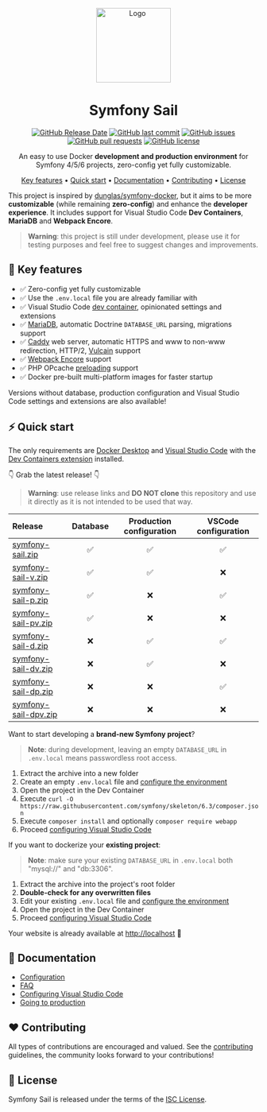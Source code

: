 <p align="center">
  <a href="https://hub.docker.com/u/symfonysail"><img src="https://user-images.githubusercontent.com/1532616/240989308-35c48a35-75f2-4971-bf58-2dbe106c178a.png" alt="Logo" width="150"></a>
</p>

<h1 align="center">
  Symfony Sail
</h1>
<p align="center">
  <a href="https://github.com/gremo/symfony-sail/releases"><img alt="GitHub Release Date" src="https://img.shields.io/github/release-date/gremo/symfony-sail?&style=flat-square"></a>
  <a href="https://github.com/gremo/symfony-sail/commits"><img alt="GitHub last commit" src="https://img.shields.io/github/last-commit/gremo/symfony-sail?&style=flat-square"></a>
  <a href="https://github.com/gremo/symfony-sail/issues"><img alt="GitHub issues" src="https://img.shields.io/github/issues/gremo/symfony-sail?&style=flat-square"></a>
  <a href="https://github.com/gremo/symfony-sail/pulls"><img alt="GitHub pull requests" src="https://img.shields.io/github/issues-pr/gremo/symfony-sail?&style=flat-square"></a>
  <a href="https://github.com/gremo/symfony-sail/blob/main/LICENSE"><img alt="GitHub license" src="https://img.shields.io/github/license/gremo/symfony-sail?&style=flat-square"></a>
</p>

<p align="center">
  An easy to use Docker <b>development and production environment</b> for Symfony 4/5/6 projects, zero-config yet fully customizable.
</p>

<p align="center">
  <a href="#-key-features">Key features</a> •
  <a href="#-quick-start">Quick start</a> •
  <a href="#-documentation">Documentation</a> •
  <a href="#%EF%B8%8F-contributing">Contributing</a> •
  <a href="#-license">License</a>
</p>

This project is inspired by [dunglas/symfony-docker](https://github.com/dunglas/symfony-docker), but it aims to be more **customizable** (while remaining **zero-config**) and enhance the **developer experience**. It includes support for Visual Studio Code **Dev Containers**, **MariaDB** and **Webpack Encore**.

> **Warning**: this project is still under development, please use it for testing purposes and feel free to suggest changes and improvements.

## 💫 Key features

- ✅ Zero-config yet fully customizable
- ✅ Use the `.env.local` file you are already familiar with
- ✅ Visual Studio Code [dev container](https://code.visualstudio.com/docs/devcontainers/containers), opinionated settings and extensions
- ✅ [MariaDB](https://mariadb.com/products/community-server), automatic Doctrine `DATABASE_URL` parsing, migrations support
- ✅ [Caddy](https://caddyserver.com) web server, automatic HTTPS and www to non-www redirection, HTTP/2, [Vulcain](https://vulcain.rocks) support
- ✅ [Webpack Encore](https://github.com/symfony/webpack-encore) support
- ✅ PHP OPcache [preloading](https://www.php.net/manual/en/opcache.preloading.php) support
- ✅ Docker pre-built multi-platform images for faster startup

Versions without database, production configuration and Visual Studio Code settings and extensions are also available!

## ⚡ Quick start

The only requirements are [Docker Desktop](https://www.docker.com/products/docker-desktop) and [Visual Studio Code](https://code.visualstudio.com) with the [Dev Containers extension](https://marketplace.visualstudio.com/items?itemName=ms-vscode-remote.remote-containers) installed.

👇 Grab the latest release! 👇

> **Warning**: use release links and **DO NOT clone** this repository and use it directly as it is not intended to be used that way.

| Release                                                                                                     | Database | Production configuration | VSCode configuration |
| :---------------------------------------------------------------------------------------------------------- | :------: | :----------------------: | :------------------: |
| [symfony-sail.zip](https://github.com/gremo/symfony-sail/releases/latest/download/symfony-sail.zip)         | ✅       | ✅                      | ✅                   |
| [symfony-sail-v.zip](https://github.com/gremo/symfony-sail/releases/latest/download/symfony-sail-v.zip)     | ✅       | ✅                      | ❌                   |
| [symfony-sail-p.zip](https://github.com/gremo/symfony-sail/releases/latest/download/symfony-sail-p.zip)     | ✅       | ❌                      | ✅                   |
| [symfony-sail-pv.zip](https://github.com/gremo/symfony-sail/releases/latest/download/symfony-sail-pv.zip)   | ✅       | ❌                      | ❌                   |
| [symfony-sail-d.zip](https://github.com/gremo/symfony-sail/releases/latest/download/symfony-sail-d.zip)     | ❌       | ✅                      | ✅                   |
| [symfony-sail-dv.zip](https://github.com/gremo/symfony-sail/releases/latest/download/symfony-sail-dv.zip)   | ❌       | ✅                      | ❌                   |
| [symfony-sail-dp.zip](https://github.com/gremo/symfony-sail/releases/latest/download/symfony-sail-dp.zip)   | ❌       | ❌                      | ✅                   |
| [symfony-sail-dpv.zip](https://github.com/gremo/symfony-sail/releases/latest/download/symfony-sail-dpv.zip) | ❌       | ❌                      | ❌                   |

Want to start developing a **brand-new Symfony project**?

> **Note**: during development, leaving an empty `DATABASE_URL` in `.env.local` means passwordless root access.

1. Extract the archive into a new folder
2. Create an empty `.env.local` file and [configure the environment](docs/configuration.md)
3. Open the project in the Dev Container
4. Execute `curl -O https://raw.githubusercontent.com/symfony/skeleton/6.3/composer.json`
5. Execute `composer install` and optionally `composer require webapp`
6. Proceed [configuring Visual Studio Code](docs/configuring-vscode.md)

If you want to dockerize your **existing project**:

> **Note**: make sure your existing `DATABASE_URL` in `.env.local` both "mysql://" and "db:3306".

1. Extract the archive into the project's root folder
2. **Double-check for any overwritten files**
3. Edit your existing `.env.local` file and [configure the environment](docs/configuration.md)
4. Open the project in the Dev Container
5. Proceed [configuring Visual Studio Code](docs/configuring-vscode.md)

Your website is already available at [http://localhost](http://localhost) 🎉

## 📖 Documentation

- [Configuration](docs/configuration.md)
- [FAQ](docs/faq.md)
- [Configuring Visual Studio Code](docs/configuring-vscode.md)
- [Going to production](docs/production.md)

## ❤️ Contributing

All types of contributions are encouraged and valued. See the [contributing](CONTRIBUTING.md) guidelines, the community looks forward to your contributions!

## 📘 License

Symfony Sail is released under the terms of the [ISC License](LICENSE).
